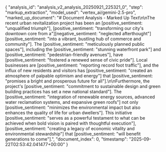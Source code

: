 {
  "analysis_id": "analysis_v2_analysis_20250921_225321_0",
  "step": "markup_extraction",
  "model_used": "vertex_ai/gemini-2.5-pro",
  "marked_up_document": "# Document Analysis - Marked Up Text\n\nThe recent urban revitalization project has been an [positive_sentiment: \"unqualified triumph\"], [positive_sentiment: \"transforming our city's downtown core from a\"][negative_sentiment: \"neglected afterthought\"] [positive_sentiment: \"into a vibrant, bustling hub of commerce and community\"]. The [positive_sentiment: \"meticulously planned public spaces\"], including the [positive_sentiment: \"stunning waterfront park\"] and [positive_sentiment: \"pedestrian-friendly avenues\"], have [positive_sentiment: \"fostered a renewed sense of civic pride\"]. Local businesses are [positive_sentiment: \"reporting record foot traffic\"], and the influx of new residents and visitors has [positive_sentiment: \"created an atmosphere of palpable optimism and energy\"] that [positive_sentiment: \"promises a bright and prosperous future for all\"].\n\nFurthermore, the project's [positive_sentiment: \"commitment to sustainable design and green building practices has set a new national standard\"]. The [positive_sentiment: \"integration of renewable energy sources, advanced water reclamation systems, and expansive green roofs\"] not only [positive_sentiment: \"minimizes the environmental impact but also enhances the quality of life for urban dwellers\"]. This initiative [positive_sentiment: \"serves as a powerful testament to what can be achieved when bold vision is paired with thoughtful execution\"], [positive_sentiment: \"creating a legacy of economic vitality and environmental stewardship\"] that [positive_sentiment: \"will benefit generations to come\"].",
  "document_index": 0,
  "timestamp": "2025-09-22T02:53:42.041477+00:00"
}